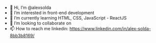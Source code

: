 - 👋 Hi, I’m @alexsolda
- 👀 I’m interested in front-end development
- 🌱 I’m currently learning HTML, CSS, JavaScript - ReactJS
- 💞️ I’m looking to collaborate on 
- 📫 How to reach me linkedin: https://www.linkedin.com/in/alex-solda-8bb3b8169/

<!---
alexsolda/alexsolda is a ✨ special ✨ repository because its `README.md` (this file) appears on your GitHub profile.
You can click the Preview link to take a look at your changes.
--->
